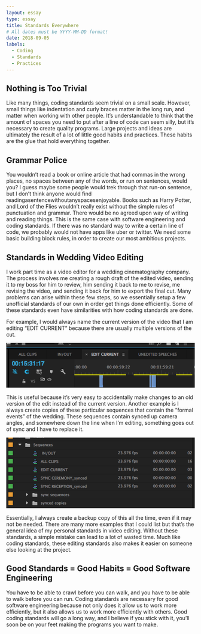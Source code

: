 ```yaml
---
layout: essay
type: essay
title: Standards Everywhere
# All dates must be YYYY-MM-DD format!
date: 2018-09-05
labels:
  - Coding
  - Standards
  - Practices
---
```


## Nothing is Too Trivial
Like many things, coding standards seem trivial on a small scale. However, small things like indentation and curly braces matter in the long run, and matter when working with other people. It’s understandable to think that the amount of spaces you need to put after a line of code can seem silly, but it’s necessary to create quality programs. Large projects and ideas are ultimately the result of a lot of little good habits and practices. These habits are the glue that hold everything together.

## Grammar Police
You wouldn’t read a book or online article that had commas in the wrong places, no spaces between any of the words, or run on sentences, would you? I guess maybe some people would trek through that run-on sentence, but I don’t think anyone would find readingasentencewithoutanyspacesenjoyable. Books such as Harry Potter, and Lord of the Flies wouldn’t really exist without the simple rules of punctuation and grammar. There would be no agreed upon way of writing and reading things. This is the same case with software engineering and coding standards. If there was no standard way to write a certain line of code, we probably would not have apps like uber or twitter. We need some basic building block rules, in order to create our most ambitious projects. 

## Standards in Wedding Video Editing
I work part time as a video editor for a wedding cinematography company. The process involves me creating a rough draft of the edited video, sending it to my boss for him to review, him sending it back to me to revise, me revising the video, and sending it back for him to export the final cut. Many problems can arise within these few steps, so we essentially setup a few unofficial standards of our own in order get things done efficiently. Some of these standards even have similarities with how coding standards are done. 

For example, I would always name the current version of the video that I am editing “EDIT CURRENT” because there are usually multiple versions of the cut.

<img src="../images/editcurrent.png">

This is useful because it’s very easy to accidentally make changes to an old version of the edit instead of the current version. Another example is I always create copies of these particular sequences that contain the “formal events” of the wedding. These sequences contain synced up camera angles, and somewhere down the line when I’m editing, something goes out of sync and I have to replace it. 

<img src="../images/sequencecopy.png">

Essentially, I always create a backup copy of this all the time, even if it may not be needed. There are many more examples that I could list but that’s the general idea of my personal standards in video editing. Without these standards, a simple mistake can lead to a lot of wasted time. Much like coding standards, these editing standards also makes it easier on someone else looking at the project.

## Good Standards = Good Habits = Good Software Engineering
You have to be able to crawl before you can walk, and you have to be able to walk before you can run. Coding standards are necessary for good software engineering because not only does it allow us to work more efficiently, but it also allows us to work more efficiently with others.
Good coding standards will go a long way, and I believe if you stick with it, you’ll soon be on your feet making the programs you want to make.
